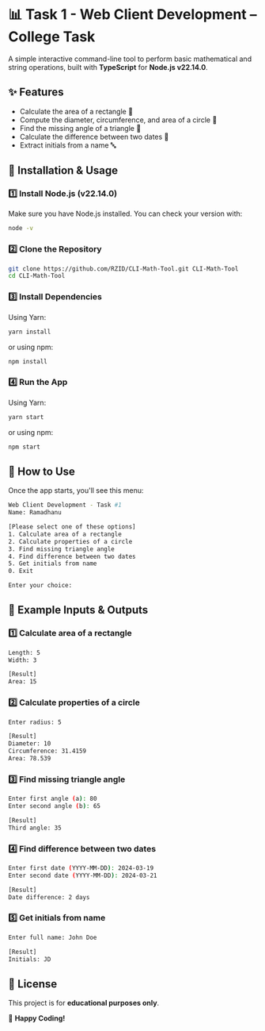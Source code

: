 # 📊 Task 1 - Web Client Development – College Task

A simple interactive command-line tool to perform basic mathematical and string operations, built with **TypeScript** for **Node.js v22.14.0**.

## ✨ Features

- Calculate the area of a rectangle 📏
- Compute the diameter, circumference, and area of a circle 🔵
- Find the missing angle of a triangle 🔺
- Calculate the difference between two dates 📅
- Extract initials from a name 🔤

## 🚀 Installation & Usage

### **1️⃣ Install Node.js (v22.14.0)**

Make sure you have Node.js installed. You can check your version with:

```sh
node -v
```

### **2️⃣ Clone the Repository**

```sh
git clone https://github.com/RZID/CLI-Math-Tool.git CLI-Math-Tool
cd CLI-Math-Tool
```

### **3️⃣ Install Dependencies**

Using Yarn:

```sh
yarn install
```

or using npm:

```sh
npm install
```

### **4️⃣ Run the App**

Using Yarn:

```sh
yarn start
```

or using npm:

```sh
npm start
```

## 📌 How to Use

Once the app starts, you'll see this menu:

```sh
Web Client Development - Task #1
Name: Ramadhanu

[Please select one of these options]
1. Calculate area of a rectangle
2. Calculate properties of a circle
3. Find missing triangle angle
4. Find difference between two dates
5. Get initials from name
0. Exit

Enter your choice:
```

## 🔹 Example Inputs & Outputs

### **1️⃣ Calculate area of a rectangle**

```sh
Length: 5
Width: 3

[Result]
Area: 15
```

### **2️⃣ Calculate properties of a circle**

```sh
Enter radius: 5

[Result]
Diameter: 10
Circumference: 31.4159
Area: 78.539
```

### **3️⃣ Find missing triangle angle**

```sh
Enter first angle (a): 80
Enter second angle (b): 65

[Result]
Third angle: 35
```

### **4️⃣ Find difference between two dates**

```sh
Enter first date (YYYY-MM-DD): 2024-03-19
Enter second date (YYYY-MM-DD): 2024-03-21

[Result]
Date difference: 2 days
```

### **5️⃣ Get initials from name**

```sh
Enter full name: John Doe

[Result]
Initials: JD
```

## 📜 License

This project is for **educational purposes only**.

🚀 **Happy Coding!**
